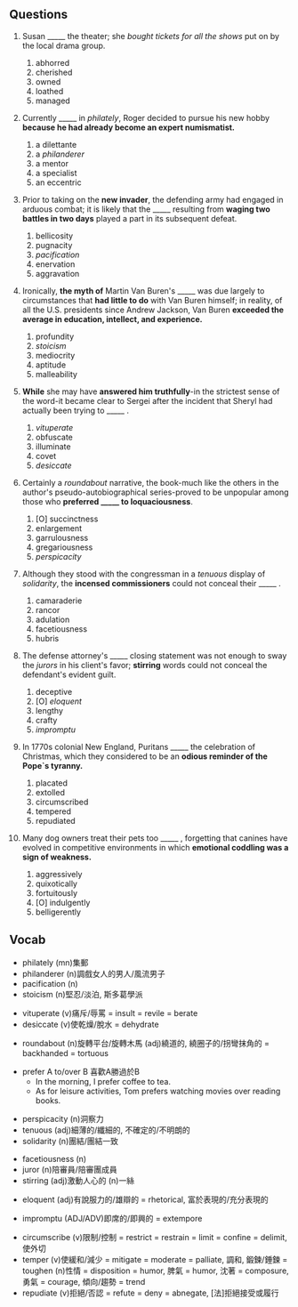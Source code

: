
## Questions
1. Susan _____ the theater; she *bought tickets for all the shows* put on by the local drama group.
	1. abhorred
	1. cherished
	1. owned
	1. loathed
	1. managed

2. Currently _____ in *philately*, Roger decided to pursue his new hobby **because he had already become an expert numismatist.**
	1. a dilettante
	1. a *philanderer*
	1. a mentor
	1. a specialist
	1. an eccentric

3. Prior to taking on the **new invader**, the defending army had engaged in arduous combat; it is likely that the _____ resulting from **waging two battles in two days** played a part in its subsequent defeat.
	1. bellicosity
	1. pugnacity
	1. *pacification*
	1. enervation
	1. aggravation

4. Ironically, **the myth of** Martin Van Buren's _____ was due largely to circumstances that **had little to do** with Van Buren himself; in reality, of all the U.S. presidents since Andrew Jackson, Van Buren **exceeded the average in education, intellect, and experience.**
	1. profundity
	1. *stoicism*
	1. mediocrity
	1. aptitude
	1. malleability

5. **While** she may have **answered him truthfully**-in the strictest sense of the word-it became clear to Sergei after the incident that Sheryl had actually been trying to _____ .
	1. *vituperate*
	1. obfuscate
	1. illuminate
	1. covet
	1. *desiccate*

6. Certainly a *roundabout* narrative, the book-much like the others in the author's pseudo-autobiographical series-proved to be unpopular among those who **preferred _____ to loquaciousness**.
	1. [O] succinctness
	1. enlargement
	1. garrulousness
	1. gregariousness
	1. *perspicacity*

7. Although they stood with the congressman in a *tenuous* display of *solidarity*, the **incensed commissioners** could not conceal their _____ .
	1. camaraderie
	1. rancor
	1. adulation
	1. facetiousness
	1. hubris

8. The defense attorney's _____ closing statement was not enough to sway the *jurors* in his client's favor; **stirring** words could not conceal the defendant's evident guilt.
	1. deceptive
	1. [O] *eloquent*
	1. lengthy
	1. crafty
	1. *impromptu*

9. In 1770s colonial New England, Puritans _____ the celebration of Christmas, which they considered to be an **odious reminder of the Pope`s tyranny.**
	1. placated
	1. extolled
	1. circumscribed
	1. tempered
	1. repudiated

10. Many dog owners treat their pets too _____ , forgetting that canines have evolved in competitive environments in which **emotional coddling was a sign of weakness.**
	1. aggressively
	1. quixotically
	1. fortuitously
	1. [O] indulgently
	1. belligerently

## Vocab
- philately (mn)集郵
- philanderer (n)調戲女人的男人/風流男子
- pacification (n)
- stoicism (n)堅忍/淡泊, 斯多葛學派
+ vituperate (v)痛斥/辱罵 = insult = revile = berate
+ desiccate (v)使乾燥/脫水 = dehydrate 
* roundabout (n)旋轉平台/旋轉木馬 (adj)繞道的, 繞圈子的/拐彎抹角的 = backhanded = tortuous
- prefer A to/over B 喜歡A勝過於B
	- In the morning, I prefer coffee to tea.
	- As for leisure activities, Tom prefers watching movies over reading books.
+ perspicacity (n)洞察力
+ tenuous (adj)細薄的/纖細的, 不確定的/不明朗的 
+ solidarity (n)團結/團結一致
- facetiousness (n)
- juror (n)陪審員/陪審團成員
- stirring (adj)激動人心的 (n)一絲
+ eloquent (adj)有說服力的/雄辯的 = rhetorical, 富於表現的/充分表現的
- impromptu (ADJ/ADV)即席的/即興的 = extempore
+ circumscribe (v)限制/控制 = restrict = restrain = limit = confine = delimit, 使外切
+ temper (v)使緩和/減少 = mitigate = moderate = palliate, 調和, 鍛鍊/錘鍊 = toughen (n)性情 = disposition = humor, 脾氣 = humor, 沈著 = composure, 勇氣 = courage, 傾向/趨勢 = trend
+ repudiate (v)拒絕/否認 = refute = deny = abnegate, [法]拒絕接受或履行